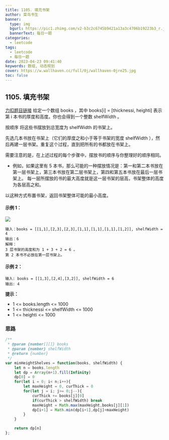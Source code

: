 ```yaml
---
title: 1105. 填充书架
author: 菜鸟书生
banner:
  type: img
  bgurl: https://pic1.zhimg.com/v2-b3c2c6745b9421a13a3c4706b19223b3_r.jpg
  bannerText: 每日一题
categories:
  - leetcode
tags:
  - leetcode
  - 每日一题
date: 2023-04-23 09:41:40
keywords: 数组, 动态规划
cover: https://w.wallhaven.cc/full/0j/wallhaven-0jre25.jpg
toc: false
---
```

## 1105. 填充书架
[力扣题目链接](https://leetcode.cn/problems/filling-bookcase-shelves/)
给定一个数组 books ，其中 books[i] = [thicknessi, heighti] 表示第 i 本书的厚度和高度。你也会得到一个整数 shelfWidth 。

按顺序 将这些书摆放到总宽度为 shelfWidth 的书架上。

先选几本书放在书架上（它们的厚度之和小于等于书架的宽度 shelfWidth ），然后再建一层书架。重复这个过程，直到把所有的书都放在书架上。

需要注意的是，在上述过程的每个步骤中，摆放书的顺序与你整理好的顺序相同。

- 例如，如果这里有 5 本书，那么可能的一种摆放情况是：第一和第二本书放在第一层书架上，第三本书放在第二层书架上，第四和第五本书放在最后一层书架上。
每一层所摆放的书的最大高度就是这一层书架的层高，书架整体的高度为各层高之和。

以这种方式布置书架，返回书架整体可能的最小高度。

 

#### **示例 1：**
![](https://assets.leetcode.com/uploads/2019/06/24/shelves.png)
```
输入：books = [[1,1],[2,3],[2,3],[1,1],[1,1],[1,1],[1,2]], shelfWidth = 4
输出：6
解释：
3 层书架的高度和为 1 + 3 + 2 = 6 。
第 2 本书不必放在第一层书架上。
```
#### **示例 2：**
```
输入: books = [[1,3],[2,4],[3,2]], shelfWidth = 6
输出: 4
```

**提示：**
- 1 <= books.length <= 1000
- 1 <= thicknessi <= shelfWidth <= 1000
- 1 <= heighti <= 1000

### 思路
```javascript
/**
 * @param {number[][]} books
 * @param {number} shelfWidth
 * @return {number}
 */
var minHeightShelves = function(books, shelfWidth) {
    let n = books.length
    let dp = Array(n+1).fill(Infinity)
    dp[0] = 0
    for(let i = 0; i< n;i++){
        let maxHeight = 0, curThick = 0
        for(let j = i; j>= 0;j--){
            curThick += books[j][0] 
            if(curThick > shelfWidth) break
            maxHeight = Math.max(maxHeight,books[j][1])
            dp[i+1] = Math.min(dp[i+1],dp[j]+maxHeight)
        }
    }

    return dp[n]
};
```